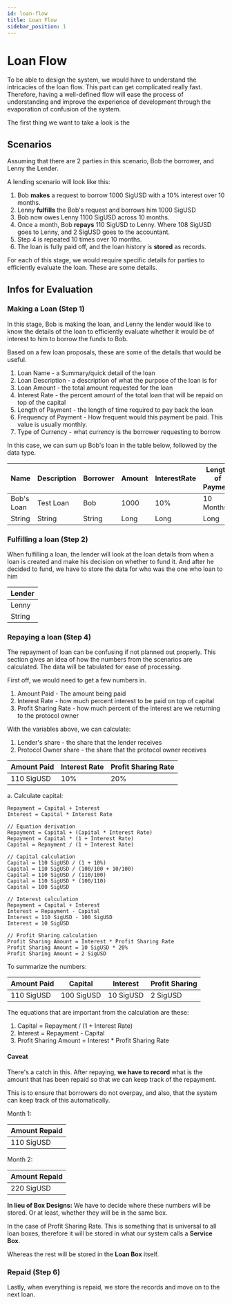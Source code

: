 ```yaml
---
id: loan-flow
title: Loan Flow
sidebar_position: 1
---
```


# Loan Flow

To be able to design the system, we would have to understand the intricacies of the loan flow. This part can get complicated really fast. Therefore, having a well-defined flow will ease the process of understanding and improve the experience of development through the evaporation of confusion of the system.

The first thing we want to take a look is the
## Scenarios
Assuming that there are 2 parties in this scenario, Bob the borrower, and Lenny the Lender.

A lending scenario will look like this:

1. Bob **makes** a request to borrow 1000 SigUSD with a 10% interest over 10 months.
2. Lenny **fulfills** the Bob's request and borrows him 1000 SigUSD
3. Bob now owes Lenny 1100 SigUSD across 10 months.
4. Once a month, Bob **repays** 110 SigUSD to Lenny. Where 108 SigUSD goes to Lenny, and 2 SigUSD goes to the accountant.
5. Step 4 is repeated 10 times over 10 months.
6. The loan is fully paid off, and the loan history is **stored** as records.

For each of this stage, we would require specific details for parties to efficiently evaluate the loan. These are some details.

## Infos for Evaluation

### Making a Loan (Step 1)
In this stage, Bob is making the loan, and Lenny the lender would like to know the details of the loan to efficiently evaluate whether it would be of interest to him to borrow the funds to Bob.

Based on a few loan proposals, these are some of the details that would be useful.

1. Loan Name - a Summary/quick detail of the loan
2. Loan Description - a description of what the purpose of the loan is for
3. Loan Amount - the total amount requested for the loan
4. Interest Rate - the percent amount of the total loan that will be repaid on top of the capital
5. Length of Payment - the length of time required to pay back the loan
6. Frequency of Payment - How frequent would this payment be paid. This value is usually monthly.
7. Type of Currency - what currency is the borrower requesting to borrow

In this case, we can sum up Bob's loan in the table below, followed by the data type.

| Name | Description | Borrower | Amount | InterestRate | Length of Payment | Frequency | Currency |
| ---- | ---- | ---- | ---- | ---- | ---- | ---- | ---- |
| Bob's Loan | Test Loan | Bob | 1000 | 10% | 10 Months | 10 | SigUSD |
| String | String | String | Long | Long | Long | Long | String |

### Fulfilling a loan (Step 2)
When fulfilling a loan, the lender will look at the loan details from when a loan is created and make his decision on whether to fund it. And after he decided to fund, we have to store the data for who was the one who loan to him

| Lender |
| ----- |
| Lenny |
| String |

### Repaying a loan (Step 4)
The repayment of loan can be confusing if not planned out properly. This section gives an idea of how the numbers from the scenarios are calculated. The data will be tabulated for ease of processing.

First off, we would need to get a few numbers in.

1. Amount Paid - The amount being paid
2. Interest Rate - how much percent interest to be paid on top of capital
3. Profit Sharing Rate - how much percent of the interest are we returning to the protocol owner

With the variables above, we can calculate:
1. Lender's share - the share that the lender receives
2. Protocol Owner share - the share that the protocol owner receives

| Amount Paid | Interest Rate | Profit Sharing Rate |
| ---- | ---- | ---- |
| 110 SigUSD | 10% | 20% |

a. Calculate capital: 
```
Repayment = Capital + Interest
Interest = Capital * Interest Rate

// Equation derivation
Repayment = Capital + (Capital * Interest Rate)
Repayment = Capital * (1 + Interest Rate)
Capital = Repayment / (1 + Interest Rate)

// Capital calculation
Capital = 110 SigUSD / (1 + 10%)
Capital = 110 SigUSD / (100/100 + 10/100)
Capital = 110 SigUSD / (110/100)
Capital = 110 SigUSD * (100/110)
Capital = 100 SigUSD

// Interest calculation
Repayment = Capital + Interest
Interest = Repayment - Capital
Interest = 110 SigUSD - 100 SigUSD
Interest = 10 SigUSD

// Profit Sharing calculation
Profit Sharing Amount = Interest * Profit Sharing Rate
Profit Sharing Amount = 10 SigUSD * 20%
Profit Sharing Amount = 2 SigUSD
```

To summarize the numbers:

| Amount Paid | Capital | Interest | Profit Sharing |
| ---- | ---- | ---- | ---- |
| 110 SigUSD | 100 SigUSD | 10 SigUSD | 2 SigUSD |

The equations that are important from the calculation are these:
1. Capital = Repayment / (1 + Interest Rate)
2. Interest = Repayment - Capital
3. Profit Sharing Amount = Interest * Profit Sharing Rate

#### Caveat

There's a catch in this. After repaying, **we have to record** what is the amount that has been repaid so that we can keep track of the repayment.

This is to ensure that borrowers do not overpay, and also, that the system can keep track of this automatically.

Month 1: 

| Amount Repaid |
| ---- |
| 110 SigUSD |

Month 2:

| Amount Repaid |
| ---- |
| 220 SigUSD |

**In lieu of Box Designs:**
We have to decide where these numbers will be stored. Or at least, whether they will be in the same box.

In the case of Profit Sharing Rate. This is something that is universal to all loan boxes, therefore it will be stored in what our system calls a **Service Box**.

Whereas the rest will be stored in the **Loan Box** itself.

### Repaid (Step 6)
Lastly, when everything is repaid, we store the records and move on to the next loan.

